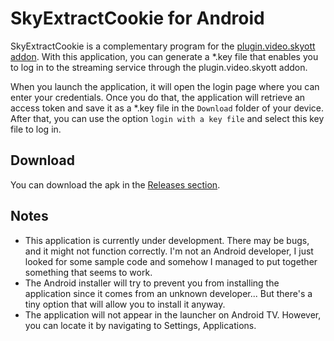 # SkyExtractCookie for Android

SkyExtractCookie is a complementary program for the [plugin.video.skyott addon](https://github.com/Paco8/plugin.video.skyott). With this application, you can generate a *.key file that enables you to log in to the streaming service through the plugin.video.skyott addon.

When you launch the application, it will open the login page where you can enter your credentials. Once you do that, the application will retrieve an access token and save it as a *.key file in the `Download` folder of your device. After that, you can use the option `login with a key file` and select this key file to log in.

## Download
You can download the apk in the [Releases section](https://github.com/Paco8/SkyExtractCookieAndroid/releases).

## Notes
- This application is currently under development. There may be bugs, and it might not function correctly. I'm not an Android developer, I just looked for some sample code and somehow I managed to put together something that seems to work.
- The Android installer will try to prevent you from installing the application since it comes from an unknown developer... But there's a tiny option that will allow you to install it anyway.
- The application will not appear in the launcher on Android TV. However, you can locate it by navigating to Settings, Applications.
